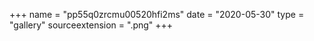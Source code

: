 +++
name = "pp55q0zrcmu00520hfi2ms"
date = "2020-05-30"
type = "gallery"
sourceextension = ".png"
+++
